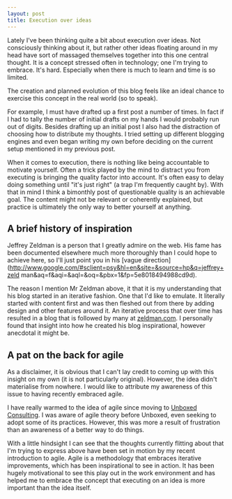 ```yaml
---
layout: post
title: Execution over ideas
---
```


Lately I've been thinking quite a bit about execution over ideas. Not
consciously thinking about it, but rather other ideas floating around in my
head have sort of massaged themselves together into this one central thought.
It is a concept stressed often in technology; one I'm trying to embrace. It's
hard. Especially when there is much to learn and time is so limited.

The creation and planned evolution of this blog feels like an ideal chance to
exercise this concept in the real world (so to speak).

For example, I must have drafted up a first post a number of times. In fact if
I had to tally the number of initial drafts on my hands I would probably run
out of digits. Besides drafting up an initial post I also had the distraction
of choosing how to distribute my thoughts. I tried setting up different
blogging engines and even began writing my own before deciding on the current
setup mentioned in my previous post.

When it comes to execution, there is nothing like being accountable to motivate
yourself. Often a trick played by the mind to distract you from executing is
bringing the quality factor into account. It's often easy to delay doing
something until "it's just right" (a trap I'm frequently caught by). With that
in mind I think a bimonthly post of questionable quality is an achievable goal.
The content might not be relevant or coherently explained, but practice is
ultimately the only way to better yourself at anything.

## A brief history of inspiration ##
Jeffrey Zeldman is a person that I greatly admire on the web. His fame has been
documented elsewhere much more thoroughly than I could hope to achieve here, so
I'll just point you in his [vague
direction](http://www.google.com/#sclient=psy&hl=en&site=&source=hp&q=jeffrey+zeld
man&aq=f&aqi=&aql=&oq=&pbx=1&fp=5e8018494988cd9d).

The reason I mention Mr Zeldman above, it that it is my understanding that his
blog started in an iterative fashion. One that I'd like to emulate. It
literally started with content first and was then fleshed out from there by
adding design and other features around it. An iterative process that over time
has resulted in a blog that is followed by many at
[zeldman.com](http://www.zeldman.com). I personally found that insight into how
he created his blog inspirational, however anecdotal it might be.

## A pat on the back for agile ##
As a disclaimer, it is obvious that I can't lay credit to coming up with this
insight on my own (it is not particularly original). However, the idea didn't
materialise from nowhere. I would like to attribute my awareness of this issue
to having recently embraced agile.

I have really warmed to the idea of agile since moving to [Unboxed
Consulting](http://www.unboxedconsulting.com). I was aware of agile theory
before Unboxed, even seeking to adopt some of its practices. However, this was
more a result of frustration than an awareness of a better way to do things.

With a little hindsight I can see that the thoughts currently flitting about
that I'm trying to express above have been set in motion by my recent
introduction to agile. Agile is a methodology that embraces iterative
improvements, which has been inspirational to see in action. It has been hugely
motivational to see this play out in the work environment and has helped me to
embrace the concept that executing on an idea is more important than the idea
itself. 
